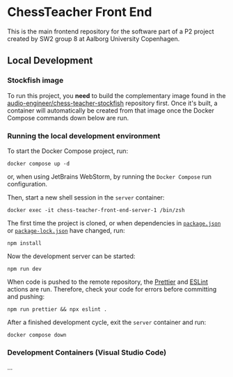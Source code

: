 # ChessTeacher Front End

This is the main frontend repository for the software part of a P2 project created by SW2 group 8 at Aalborg University
Copenhagen.

## Local Development

### Stockfish image

To run this project, you **need** to build the complementary image found in the
[audio-engineer/chess-teacher-stockfish](https://github.com/audio-engineer/chess-teacher-stockfish) repository first.
Once it's built, a container will automatically be created from that image once the Docker Compose commands down below
are run.

### Running the local development environment

To start the Docker Compose project, run:

```shell
docker compose up -d
```

or, when using JetBrains WebStorm, by running the `Docker Compose` run configuration.

Then, start a new shell session in the `server` container:

```shell
docker exec -it chess-teacher-front-end-server-1 /bin/zsh
```

The first time the project is cloned, or when dependencies in [`package.json`](./package.json)
or [`package-lock.json`](./package-lock.json) have changed, run:

```shell
npm install
```

Now the development server can be started:

```shell
npm run dev
```

When code is pushed to the remote repository, the [Prettier](./.github/workflows/prettier.yml)
and [ESLint](./.github/workflows/eslint.yml) actions are run.
Therefore, check your code for errors before committing and pushing:

```shell
npm run prettier && npx eslint .
```

After a finished development cycle, exit the `server` container and run:

```shell
docker compose down
```

### Development Containers (Visual Studio Code)

...
